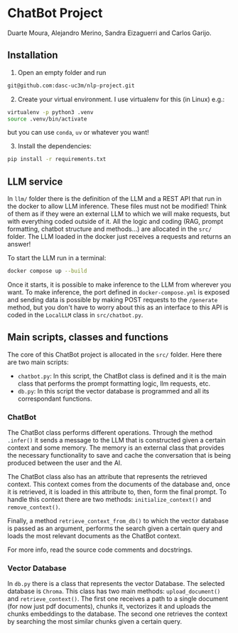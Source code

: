 # ChatBot Project
Duarte Moura, Alejandro Merino, Sandra Eizaguerri and Carlos Garijo.

## Installation
1. Open an empty folder and run
```sh
git@github.com:dasc-uc3m/nlp-project.git
```

2. Create your virtual environment. I use virtualenv for this (in Linux) e.g.:
```sh
virtualenv -p python3 .venv
source .venv/bin/activate
```
but you can use `conda`, `uv` or whatever you want!

3. Install the dependencies:
```sh
pip install -r requirements.txt
```

## LLM service
In `llm/` folder there is the definition of the LLM and a REST API that run in the docker to allow LLM inference.
These files must not be modified! Think of them as if they were an external LLM to which we will make requests, but
with everything coded outside of it. All the logic and coding (RAG, prompt formatting, chatbot structure and methods...)
are allocated in the `src/` folder. The LLM loaded in the docker just receives a requests and returns an answer!

To start the LLM run in a terminal:

```sh
docker compose up --build
```

Once it starts, it is possible to make inference to the LLM from wherever you want. To make inference, the port defined in `docker-compose.yml` is exposed and sending data is possible by making POST requests to the `/generate` method, but you don't have to worry about this as an interface to this API is coded in the `LocalLLM` class in `src/chatbot.py`.

## Main scripts, classes and functions
The core of this ChatBot project is allocated in the `src/` folder.
Here there are two main scripts:
- `chatbot.py`: In this script, the ChatBot class is defined and it is the main class that performs the prompt formatting logic, llm requests, etc.
- `db.py`: In this script the vector database is programmed and all its correspondant functions.

### ChatBot
The ChatBot class performs different operations. Through the method `.infer()` it sends a message to the LLM that is constructed given a certain context and some memory. The memory is an external class that provides the necessary functionality to save and cache the conversation that is being produced between the user and the AI.

The ChatBot class also has an attribute that represents the retrieved context. This context comes from the documents of the database and, once it is retrieved, it is loaded in this attribute to, then, form the final prompt. To handle this context there are two methods: `initialize_context()` and `remove_context()`.

Finally, a method `retrieve_context_from_db()` to which the vector database is passed as an argument, performs the search given a certain query and loads the most relevant documents as the ChatBot context.

For more info, read the source code comments and docstrings.

### Vector Database
In `db.py` there is a class that represents the vector Database. The selected database is `Chroma`. This class has two main methods: `upload_document()` and `retrieve_context()`. The first one receives a path to a single document (for now just pdf documents), chunks it, vectorizes it and uploads the chunks embeddings to the database.
The second one retrieves the context by searching the most similar chunks given a certain query.
